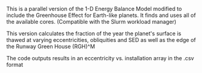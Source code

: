 This is a parallel version of the 1-D Energy Balance Model modified to include the Greenhouse Effect for Earth-like planets. It finds and uses all of the available cores. (Compatible with the Slurm workload manager)

This version calculates the fraction of the year the planet's surface is thawed at varying eccentricities, obliquities and SED as well as the edge of the Runway Green House (RGH)^M

The code outputs results in an eccentricity vs. installation array in the .csv format